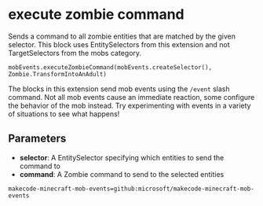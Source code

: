 # execute zombie command

Sends a command to all zombie entities that are matched by the given selector. This
block uses EntitySelectors from this extension and not TargetSelectors from the mobs
category.

```sig
mobEvents.executeZombieCommand(mobEvents.createSelector(), Zombie.TransformIntoAnAdult)
```

The blocks in this extension send mob events using the `/event` slash command. Not all mob
events cause an immediate reaction, some configure the behavior of the mob instead. Try
experimenting with events in a variety of situations to see what happens!

## Parameters

* **selector**: A EntitySelector specifying which entities to send the command to
* **command**: A Zombie command to send to the selected entities

```package
makecode-minecraft-mob-events=github:microsoft/makecode-minecraft-mob-events
```
